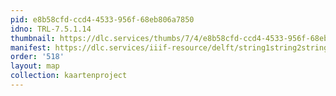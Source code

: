 ```yaml
---
pid: e8b58cfd-ccd4-4533-956f-68eb806a7850
idno: TRL-7.5.1.14
thumbnail: https://dlc.services/thumbs/7/4/e8b58cfd-ccd4-4533-956f-68eb806a7850/full/400,339/0/default.jpg
manifest: https://dlc.services/iiif-resource/delft/string1string2string3/kaartenproject-2007/TRL-7.5.1.14
order: '518'
layout: map
collection: kaartenproject
---
```

